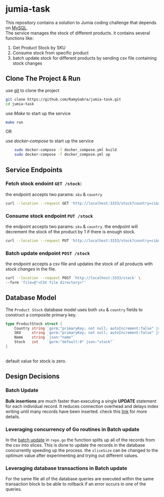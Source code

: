 # jumia-task
This repository contains a solution to Jumia coding challenge that depends on [MySQL](https://www.mysql.com/). <br />
The service manages the stock of different products. 
it contains several functions like:
1. Get Product Stock by SKU
2. Consume stock from specific product
3. batch update stock for different products by sending csv file containing stock changes

## Clone The Project & Run
use [git](https://git-scm.com/) to clone the project
```bash
git clone https://github.com/RamyGabra/jumia-task.git
cd jumia-task
```
use _Make_ to start up the service
```bash
make run
```

OR

use _docker-compose_ to start up the service
```bash
	sudo docker-compose -f docker_compose.yml build
	sudo docker-compose -f docker_compose.yml up
```

## Service Endpoints

### Fetch stock endoint `GET /stock`:
the endpoint accepts two params: `sku` & `country`
  ```bash
curl --location --request GET 'http://localhost:3333/stock?country=ci&sku=02ed82eaa783'
  ```
  
### Consume stock endpoint `PUT /stock`
the endpoint accepts two params: `sku` & `country`.
the endpoint will decrement the stock of the product by 1 if there is enough stock.
  ```bash
curl --location --request PUT 'http://localhost:3333/stock?country=ci&sku=02ed82eaa783'
  ```
### Batch update endpoint `POST /stock`
the endpoint accepts a csv file and updates the stock of all products with _stock changes_ in the file.
  ```bash
  curl --location --request POST 'http://localhost:3333/stock' \
--form 'file=@"<CSV file directory>"'
  ```
## Database Model

The `Product Stock` database model uses both `sku` & `country` fields to construct a composite primary key. 
```go
type ProductStock struct {
	Country string `gorm:"primaryKey; not null; autoIncrement:false" json:"country"`
	SKU     string `gorm:"primaryKey; not null; autoIncrement:false" json:"sku"`
	Name    string `json:"name"`
	Stock   int    `gorm:"default:0" json:"stock"`
}

```
<br/>
default value for stock is zero.

## Design Decisions

### Batch Update
**Bulk insertions** are much faster than executing a single **UPDATE** statement for each individual record. It reduces connection overhead and delays index writing until many records have been inserted. check this [link](https://dev.mysql.com/doc/refman/5.7/en/insert-optimization.html) for more details. 

### Leveraging concurrency of Go routines in Batch update 
In the [batch update](https://github.com/RamyGabra/jumia-task/blob/019d1792d450fad75cea6ae7e32c3e59cb2f698f/repo/repo.go#L58) in `repo.go` the function splits up all of the records from the csv into slices. This is done to update the records in the database concurrently speeding up the process. the `sliceSize` can be changed to the optimum value after experimenting and trying out different values.

### Leveraging database transactions in Batch update
For the same file all of the database queries are executed within the same transaction block to be able to rollback if an error occurs in one of the queries.

